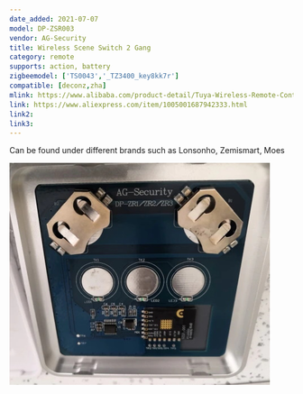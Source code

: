 ```yaml
---
date_added: 2021-07-07
model: DP-ZSR003
vendor: AG-Security
title: Wireless Scene Switch 2 Gang 
category: remote
supports: action, battery
zigbeemodel: ['TS0043','_TZ3400_key8kk7r']
compatible: [deconz,zha]
mlink: https://www.alibaba.com/product-detail/Tuya-Wireless-Remote-Control-Smart-Zigbee_62306595053.html
link: https://www.aliexpress.com/item/1005001687942333.html
link2: 
link3: 
---
```

Can be found under different brands such as Lonsonho, Zemismart, Moes

![Internals](/assets/images/devices/Lonsonho_DP-ZR3_internals.jpg)